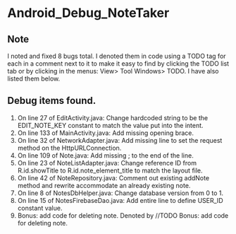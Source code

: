 # Android_Debug_NoteTaker

## Note

I noted and fixed 8 bugs total.  I denoted them in code using a TODO tag for each in a comment next to it to make it easy to find by clicking the TODO list tab or by clicking in the menus: View> Tool Windows> TODO.  I have also listed them below.

## Debug items found.

1. On line 27	of EditActivity.java:       Change hardcoded string to be the EDIT_NOTE_KEY constant to match the value put into the intent.
2. On line 133	of MainActivity.java:       Add missing opening brace.
3. On line 32	of NetworkAdapter.java:     Add missing line to set the request method on the HttpURLConnection.
4. On line 109	of Note.java:               Add missing ; to the end of the line.
5. On line 23	of NoteListAdapter.java:    Change reference ID from R.id.showTitle to R.id.note_element_title to match the layout file.
6. On line 42	of NoteRepository.java:     Comment out existing addNote method and rewrite accommodate an already existing note.
7. On line 8 	of NotesDbHelper.java:      Change database version from 0 to 1.
8. On line 15	of NotesFirebaseDao.java:   Add entire line to define USER_ID constant value.
9. Bonus: add code for deleting note.       Denoted by //TODO Bonus: add code for deleting note.